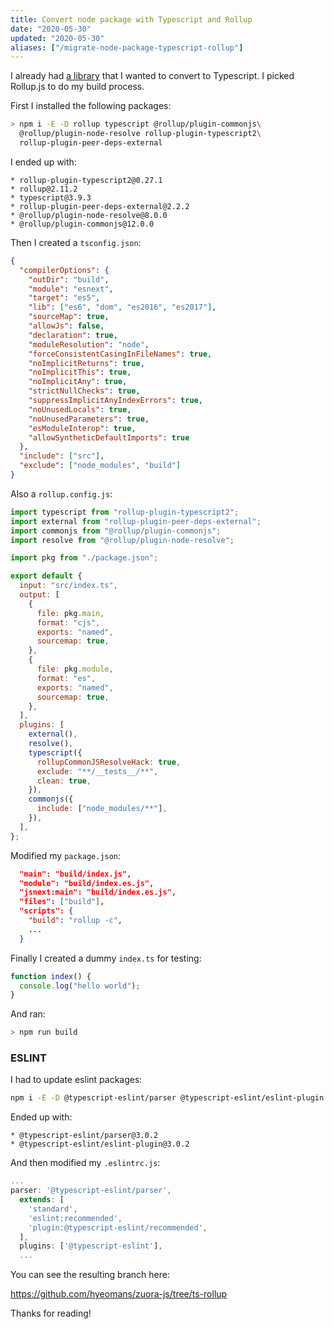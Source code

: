 ```yaml
---
title: Convert node package with Typescript and Rollup
date: "2020-05-30"
updated: "2020-05-30"
aliases: ["/migrate-node-package-typescript-rollup"]
---
```


I already had [a library](https://github.com/hyeomans/zuora-js) that I wanted to convert to Typescript. I picked Rollup.js to do my build process.

First I installed the following packages:

```bash
> npm i -E -D rollup typescript @rollup/plugin-commonjs\
  @rollup/plugin-node-resolve rollup-plugin-typescript2\
  rollup-plugin-peer-deps-external
```

I ended up with:

```
* rollup-plugin-typescript2@0.27.1
* rollup@2.11.2
* typescript@3.9.3
* rollup-plugin-peer-deps-external@2.2.2
* @rollup/plugin-node-resolve@8.0.0
* @rollup/plugin-commonjs@12.0.0
```

Then I created a `tsconfig.json`:

```json
{
  "compilerOptions": {
    "outDir": "build",
    "module": "esnext",
    "target": "es5",
    "lib": ["es6", "dom", "es2016", "es2017"],
    "sourceMap": true,
    "allowJs": false,
    "declaration": true,
    "moduleResolution": "node",
    "forceConsistentCasingInFileNames": true,
    "noImplicitReturns": true,
    "noImplicitThis": true,
    "noImplicitAny": true,
    "strictNullChecks": true,
    "suppressImplicitAnyIndexErrors": true,
    "noUnusedLocals": true,
    "noUnusedParameters": true,
    "esModuleInterop": true,
    "allowSyntheticDefaultImports": true
  },
  "include": ["src"],
  "exclude": ["node_modules", "build"]
}
```

Also a `rollup.config.js`:

```javascript
import typescript from "rollup-plugin-typescript2";
import external from "rollup-plugin-peer-deps-external";
import commonjs from "@rollup/plugin-commonjs";
import resolve from "@rollup/plugin-node-resolve";

import pkg from "./package.json";

export default {
  input: "src/index.ts",
  output: [
    {
      file: pkg.main,
      format: "cjs",
      exports: "named",
      sourcemap: true,
    },
    {
      file: pkg.module,
      format: "es",
      exports: "named",
      sourcemap: true,
    },
  ],
  plugins: [
    external(),
    resolve(),
    typescript({
      rollupCommonJSResolveHack: true,
      exclude: "**/__tests__/**",
      clean: true,
    }),
    commonjs({
      include: ["node_modules/**"],
    }),
  ],
};
```

Modified my `package.json`:

```json
  "main": "build/index.js",
  "module": "build/index.es.js",
  "jsnext:main": "build/index.es.js",
  "files": ["build"],
  "scripts": {
    "build": "rollup -c",
    ...
  }
```

Finally I created a dummy `index.ts` for testing:

```ts
function index() {
  console.log("hello world");
}
```

And ran:

```bash
> npm run build
```

### ESLINT

I had to update eslint packages:

```bash
npm i -E -D @typescript-eslint/parser @typescript-eslint/eslint-plugin
```

Ended up with:

```
* @typescript-eslint/parser@3.0.2
* @typescript-eslint/eslint-plugin@3.0.2
```

And then modified my `.eslintrc.js`:

```js
...
parser: '@typescript-eslint/parser',
  extends: [
    'standard',
    'eslint:recommended',
    'plugin:@typescript-eslint/recommended',
  ],
  plugins: ['@typescript-eslint'],
  ...
```

You can see the resulting branch here:

https://github.com/hyeomans/zuora-js/tree/ts-rollup

Thanks for reading!
